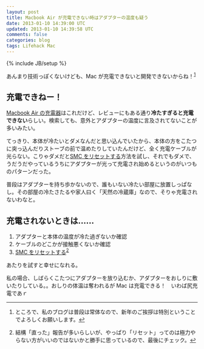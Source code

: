 ```yaml
---
layout: post
title: Macbook Air が充電できない時はアダプターの温度も疑う
date: 2013-01-10 14:39:00 UTC
updated: 2013-01-10 14:39:58 UTC
comments: false
categories: blog
tags: Lifehack Mac
---
```

{% include JB/setup %}

 <p>あんまり技術っぽくないけども、Mac が充電できないと開発できないからね！<sup id="fnref:1"><a href="#fn:1" rel="footnote">1</a></sup></p> <h2>充電できねー！</h2> <p><a href="http://store.apple.com/jp/product/MC747J/A/apple-45w-magsafe-%E9%9B%BB%E6%BA%90%E3%82%A2%E3%83%80%E3%83%97%E3%82%BF-for-macbook-air?fnode=59">Macbook Air の充電器</a>はこれだけど、レビューにもある通り<strong>冷たすぎると充電できない</strong>らしい。検索しても、意外とアダプターの温度に言及されてないことが多いみたい。</p> <p>てっきり、本体が冷たいとダメなんだと思い込んでいたから、本体の方をこたつに突っ込んだりストーブの前で温めたりしていたんだけど、全く充電ケーブルが光らない。こりゃダメだと<a href="http://support.apple.com/kb/HT3964?viewlocale=ja_JP">SMC をリセットする</a>方法を試し、それでもダメで、うだうだやっているうちにアダプターが光って充電され始めるというのがいつものパターンだった。</p> <p>普段はアダプターを持ち歩かないので、誰もいない冷たい部屋に放置しっぱなし。その部屋の冷たさたるや家人曰く「天然の冷蔵庫」なので、そりゃ充電されないわなと。</p> <h2>充電されないときは……</h2> <ol><li>アダプターと本体の温度が冷た過ぎないか確認</li><li>ケーブルのどこかが接触悪くないか確認</li><li><a href="http://support.apple.com/kb/HT3964?viewlocale=ja_JP">SMC をリセットする</a><sup id="fnref:2"><a href="#fn:2" rel="footnote">2</a></sup></li></ol>  <p>あたりを試すと幸せになれる。</p> <p>私の場合、しばらくこたつにアダプターを放り込むか、アダプターをおしりに敷いたりしている。。おしりの体温は奪われるが Mac は充電できる！　いわば尻充電であｒ</p><div class="footnotes"><hr/><ol><li id="fn:1"><p>ところで、私のブログは普段は常体なので、新年のご挨拶は特別ということでよろしくお願いします。<a href="#fnref:1" rev="footnote">&#8617;</a></p></li><li id="fn:2"><p>結構「直った」報告が多いらしいが、やっぱり「リセット」ってのは極力やらない方がいいのではないかと勝手に思っているので、最後にチェック。<a href="#fnref:2" rev="footnote">&#8617;</a></p></li></ol></div>